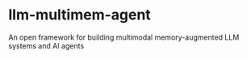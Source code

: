 # llm-multimem-agent
An open framework for building multimodal memory-augmented LLM systems and AI agents
